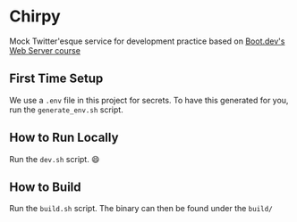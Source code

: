 # Chirpy

Mock Twitter'esque service for development practice based on [Boot.dev's Web Server course](https://www.boot.dev/courses/learn-web-servers)


## First Time Setup

We use a `.env` file in this project for secrets. To have this generated for you, run the `generate_env.sh` script.

## How to Run Locally

Run the `dev.sh` script. :smile:

## How to Build

Run the `build.sh` script. The binary can then be found under the `build/`
